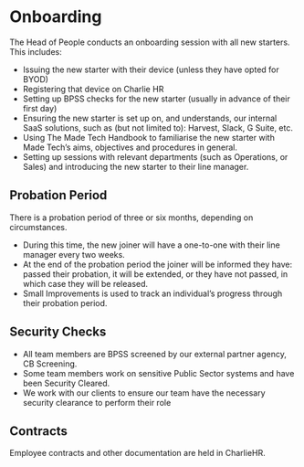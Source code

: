 # Onboarding 

The Head of People conducts an onboarding session with all new starters. This includes:
 - Issuing the new starter with their device (unless they have opted for BYOD)
 - Registering that device on Charlie HR
 - Setting up BPSS checks for the new starter (usually in advance of their first day)
 - Ensuring the new starter is set up on, and understands, our internal SaaS solutions, such as (but not limited to): Harvest, Slack, G Suite, etc.
 - Using The Made Tech Handbook to familiarise the new starter with Made Tech’s aims, objectives and procedures in general. 
 - Setting up sessions with relevant departments (such as Operations, or Sales) and introducing the new starter to their line manager.

## Probation Period
There is a probation period of three or six months, depending on circumstances. 
 - During this time, the new joiner will have a one-to-one with their line manager every two weeks. 
 - At the end of the probation period the joiner will be informed they have: passed their probation, it will be extended, or they have not passed, in which case they will be released.
 - Small Improvements is used to track an individual’s progress through their probation period. 

## Security Checks 
 - All team members are BPSS screened by our external partner agency, CB Screening.
 - Some team members work on sensitive Public Sector systems and have been Security Cleared.
 - We work with our clients to ensure our team have the necessary security clearance to perform their role

## Contracts
Employee contracts and other documentation are held in CharlieHR.
